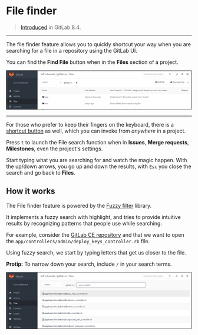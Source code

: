 # File finder

> [Introduced][gh-9889] in GitLab 8.4.

---

The file finder feature allows you to quickly shortcut your way when you are
searching for a file in a repository using the GitLab UI.

You can find the **Find File** button when in the **Files** section of a
project.

![Find file button](img/file_finder_find_button.png)

---

For those who prefer to keep their fingers on the keyboard, there is a
[shortcut button](shortcuts.md) as well, which you can invoke from _anywhere_
in a project.

Press `t` to launch the File search function when in **Issues**,
**Merge requests**, **Milestones**, even the project's settings.

Start typing what you are searching for and watch the magic happen. With the
up/down arrows, you go up and down the results, with `Esc` you close the search
and go back to **Files**.

## How it works

The File finder feature is powered by the [Fuzzy filter] library.

It implements a fuzzy search with highlight, and tries to provide intuitive
results by recognizing patterns that people use while searching.

For example, consider the [GitLab CE repository][ce] and that we want to open
the `app/controllers/admin/deploy_keys_controller.rb` file.

Using fuzzy search, we start by typing letters that get us closer to the file.

**Protip:** To narrow down your search, include `/` in your search terms.

![Find file button](img/file_finder_find_file.png)

[gh-9889]: https://github.com/gitlabhq/gitlabhq/pull/9889 "File finder pull request"
[fuzzy filter]: https://github.com/jeancroy/fuzzaldrin-plus "fuzzaldrin-plus on GitHub"
[ce]: https://gitlab.com/gitlab-org/gitlab-ce/tree/master "GitLab CE repository"
